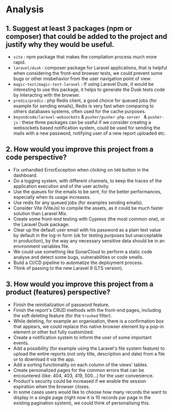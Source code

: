 # Analysis

## 1. Suggest at least 3 packages (npm or composer) that could be added to the project and justify why they would be useful.

- `vite` : npm package that makes the compilation process much more rapid.
- `laravel/dusk` : composer package for Laravel applications, that is helpful when considering the front-end browser tests, we could prevent some bugs or other misbehavior from the user navigation point of view.
- `magic-test/magic-test-laravel` : If using Laravel Dusk, it would be interesting to use this package, it helps to generate the Dusk tests code by interacting with the browser.
- `predis/predis` : php Redis client, a good choice for queued jobs (for example for sending emails), Redis is very fast when comparing to others databases systems, often used for the cache purposes.
- `beyondcode/laravel-websockets` & `pusher/pusher-php-server ` & `pusher-js` : these three packages can be useful if we consider creating a websockets based notification system, could be used for sending the mails with a new password, notifying user of a new report uploaded etc.

## 2. How would you improve this project from a code perspective?

- Fix unhandled ErrorException when clicking on `500` button in the dashboard.
- Do a logging system, with different channels, to keep the traces of the application execution and of the user activity.
- Use the queues for the emails to be sent, for the better performances, especially when its usage increases.
- Use redis for any queued jobs (for examples sending emails).
- Consider Vite (ViteJs) to compile the assets, as it could be much faster solution than Laravel Mix.
- Create some front-end testing with Cypress (the most common one), or the Laravel Dusk package.
- Clear up the default user email with his password as a plain text value by default in the log-in form (ok for testing purposes but unacceptable in production), by the way any necessary sensitive data should be in an environment variables file.
- We could use something like SonarCloud to perform a static code analyse and detect some bugs, vulnerabilities or code smells.
- Build a CI/CD pipeline to automatize the deployment process.
- Think of passing to the new Laravel 9 (LTS version).

## 3. How would you improve this project from a product (features) perspective?

- Finish the reinitialization of password feature.
- Finish the report's CRUD methods with the front-end pages, including the soft deleting feature (for the `trashed` filter).
- While deleting, for example an organisation, there is a confirmation box that appears, we could replace this native browser element by a pop-in element or other but fully customized.
- Create a notification system to inform the user of some important events.
- Add a possibility (for example using the Laravel's file system feature) to upload the entire reports (not only title, description and date) from a file or to download it via the app.
- Add a sorting functionality on each column of the views' tables.
- Create personalized pages for the common errors that can be encountered (like: 404, 403, 419, 500...) for the user convenience.
- Product's security could be increased if we enable the session expiration when the browser closes.
- In some cases users would like to choose how many records the want to display in a single page (right now it is 10 records par page in the existing pagination system), we could think of personalising this.
